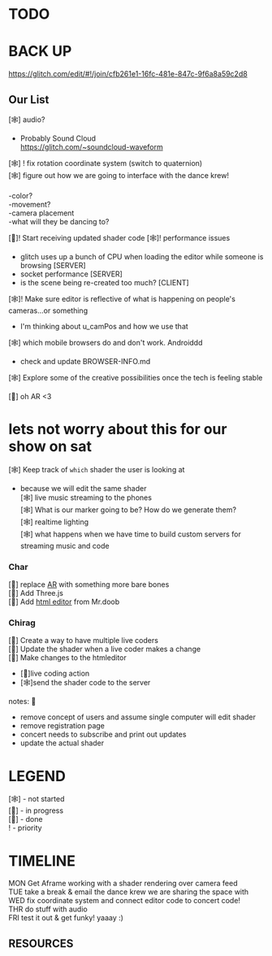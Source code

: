 # TODO


# BACK UP
https://glitch.com/edit/#!/join/cfb261e1-16fc-481e-847c-9f6a8a59c2d8

## Our List
[🕸] audio? <br />
  - Probably Sound Cloud <br />
  https://glitch.com/~soundcloud-waveform<br />
  
[🕸] ! fix rotation coordinate system (switch to quaternion) <br />
[🕸] figure out how we are going to interface with the dance krew! <br />  
  -color?<br />
  -movement?<br />
  -camera placement<br />
  -what will they be dancing to?<br />
  
[🌝]! Start receiving updated shader code
[🕸]! performance issues <br />
  - glitch uses up a bunch of CPU when loading the editor while someone is browsing [SERVER]
  - socket performance [SERVER]
  - is the scene being re-created too much? [CLIENT]

[🕸]! Make sure editor is reflective of what is happening on people's cameras...or something <br />
  - I'm thinking about u_camPos and how we use that<br />
  
[🕸] which mobile browsers do and don't work. Androiddd<br />
  - check and update BROWSER-INFO.md 
  
[🕸] Explore some of the creative possibilities once the tech is feeling stable<br />


[🌝] oh AR <3

# lets not worry about this for our show on sat
[🕸] Keep track of `which` shader the user is looking at <br />
  - because we will edit the same shader<br />
[🕸] live music streaming to the phones<br />
[🕸] What is our marker going to be? How do we generate them? <br />
[🕸] realtime lighting <br />
[🕸] what happens when we have time to build custom servers for streaming music and code <br />

 
### Char

[🌝] replace [AR](https://github.com/jeromeetienne/AR.js)  with something more bare bones<br />
[🌝] Add Three.js<br />
[🌝] Add [html editor](https://github.com/mrdoob/htmleditor) from Mr.doob <br />

### Chirag
[🌝] Create a way to have multiple live coders <br />
[🌝] Update the shader when a live coder makes a change <br />
[🎃] Make changes to the htmleditor
  - [🌝]live coding action
  - [🕸]send the shader code to the server
  
  notes: 🌝
 * remove concept of users and assume single computer will edit shader
 * remove registration page
 * concert needs to subscribe and print out updates
 * update the actual shader
  



# LEGEND
[🕸] - not started <br />
[🎃] - in progress <br />
[🌝] - done <br />
! - priority


# TIMELINE

MON Get Aframe working with a shader rendering over camera feed <br />
TUE take a break & email the dance krew we are sharing the space with <br />
WED fix coordinate system and connect editor code to concert code! <br />
THR do stuff with audio <br />
FRI test it out & get funky! yaaay :) <br />

## RESOURCES